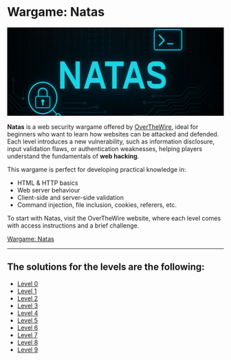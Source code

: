 # Wargame: Natas

![Banner](Web_banner_0.png)

**Natas** is a web security wargame offered by [OverTheWire](https://overthewire.org/), ideal for beginners who want to learn how websites can be attacked and defended. Each level introduces a new vulnerability, such as information disclosure, input validation flaws, or authentication weaknesses, helping players understand the fundamentals of **web hacking**.

This wargame is perfect for developing practical knowledge in:
- HTML & HTTP basics
- Web server behaviour
- Client-side and server-side validation
- Command injection, file inclusion, cookies, referers, etc.

To start with Natas, visit the OverTheWire website, where each level comes with access instructions and a brief challenge.

[Wargame: Natas](https://overthewire.org/wargames/natas/)

---

## The solutions for the levels are the following:

- [Level 0](Levels/Natas0.md)
- [Level 1](Levels/Natas1.md)
- [Level 2](Levels/Natas2.md)
- [Level 3](Levels/Natas3.md)
- [Level 4](Levels/Natas4.md)
- [Level 5](Levels/Natas5.md)
- [Level 6](Levels/Natas6.md)
- [Level 7](Levels/Natas7.md)
- [Level 8](Levels/Natas8.md)
- [Level 9](Levels/Natas9.md)
